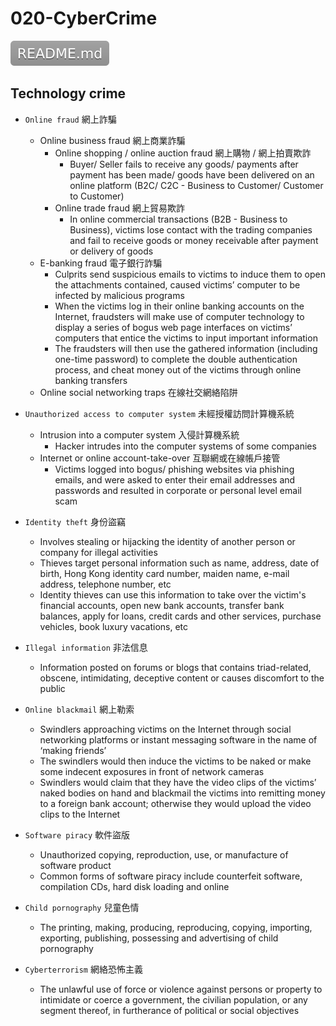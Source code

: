 # 020-CyberCrime

[![](README.svg)](README.md)

## Technology crime

* `Online fraud` 網上詐騙
  + Online business fraud 網上商業詐騙
    - Online shopping / online auction fraud 網上購物 / 網上拍賣欺詐
      * Buyer/ Seller fails to receive any goods/ payments after payment has been made/ goods have been delivered on an online platform (B2C/ C2C - Business to Customer/ Customer to Customer)
    - Online trade fraud 網上貿易欺詐
      * In online commercial transactions (B2B - Business to Business), victims lose contact with the trading companies and fail to receive goods or money receivable after payment or delivery of goods
  + E-banking fraud 電子銀行詐騙
    - Culprits send suspicious emails to victims to induce them to open the attachments contained, caused victims’ computer to be infected by malicious programs
    - When the victims log in their online banking accounts on the Internet, fraudsters will make use of computer technology to display a series of bogus web page interfaces on victims’ computers that entice the victims to input important information
    - The fraudsters will then use the gathered information (including one-time password) to complete the double authentication process, and cheat money out of the victims through online banking transfers
  + Online social networking traps 在線社交網絡陷阱

* `Unauthorized access to computer system` 未經授權訪問計算機系統
  + Intrusion into a computer system 入侵計算機系統
    - Hacker intrudes into the computer systems of some companies
  + Internet or online account-take-over 互聯網或在線帳戶接管
    - Victims logged into bogus/ phishing websites via phishing emails, and were asked to enter their email addresses and passwords and resulted in corporate or personal level email scam

* `Identity theft` 身份盜竊
  + Involves stealing or hijacking the identity of another person or company for illegal activities
  + Thieves target personal information such as name, address, date of birth, Hong Kong identity card number, maiden name, e-mail address, telephone number, etc
  + Identity thieves can use this information to take over the victim's financial accounts, open new bank accounts, transfer bank balances, apply for loans, credit cards and other services, purchase vehicles, book luxury vacations, etc

* `Illegal information` 非法信息
  + Information posted on forums or blogs that contains triad-related, obscene, intimidating, deceptive content or causes discomfort to the public

* `Online blackmail` 網上勒索
  + Swindlers approaching victims on the Internet through social networking platforms or instant messaging software in the name of ‘making friends’
  + The swindlers would then induce the victims to be naked or make some indecent exposures in front of network cameras
  + Swindlers would claim that they have the video clips of the victims’ naked bodies on hand and blackmail the victims into remitting money to a foreign bank account; otherwise they would upload the video clips to the Internet

* `Software piracy` 軟件盜版
  + Unauthorized copying, reproduction, use, or manufacture of software product
  + Common forms of software piracy include counterfeit software, compilation CDs, hard disk loading and online

* `Child pornography` 兒童色情
  + The printing, making, producing, reproducing, copying, importing, exporting, publishing, possessing and advertising of child pornography

* `Cyberterrorism` 網絡恐怖主義
  + The unlawful use of force or violence against persons or property to intimidate or coerce a government, the civilian population, or any segment thereof, in furtherance of political or social objectives
